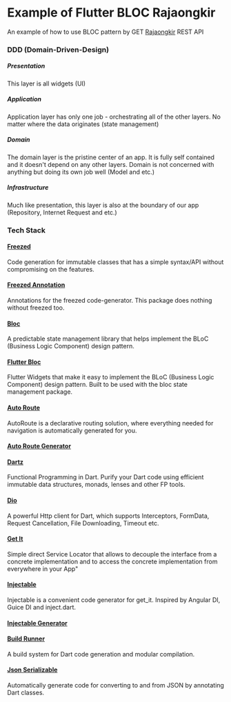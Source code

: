 # Example of Flutter BLOC Rajaongkir

An example of how to use BLOC pattern by GET [Rajaongkir](https://rajaongkir.com) REST API

### DDD (Domain-Driven-Design)
##### Presentation
This layer is all widgets (UI)

##### Application
Application layer has only one job - orchestrating all of the other layers. No matter where the data originates (state management)

##### Domain
The domain layer is the pristine center of an app. It is fully self contained and it doesn't depend on any other layers. Domain is not concerned with anything but doing its own job well (Model and etc.)

##### Infrastructure
Much like presentation, this layer is also at the boundary of our app (Repository, Internet Request and etc.)

### Tech Stack

#### [Freezed](https://pub.dev/packages/freezed)
Code generation for immutable classes that has a simple syntax/API without compromising on the features. 

#### [Freezed Annotation](https://pub.dev/packages/freezed_annotation)
Annotations for the freezed code-generator. This package does nothing without freezed too. 

#### [Bloc](https://pub.dev/packages/bloc)
A predictable state management library that helps implement the BLoC (Business Logic Component) design pattern.

#### [Flutter Bloc](https://pub.dev/packages/flutter_bloc)
Flutter Widgets that make it easy to implement the BLoC (Business Logic Component) design pattern. Built to be used with the bloc state management package.

#### [Auto Route](https://pub.dev/packages/auto_route)
AutoRoute is a declarative routing solution, where everything needed for navigation is automatically generated for you.

#### [Auto Route Generator](https://pub.dev/packages/auto_route_generator)

#### [Dartz](https://pub.dev/packages/dartz)
Functional Programming in Dart. Purify your Dart code using efficient immutable data structures, monads, lenses and other FP tools.

#### [Dio](https://pub.dev/packages/dio)
A powerful Http client for Dart, which supports Interceptors, FormData, Request Cancellation, File Downloading, Timeout etc.

#### [Get It](https://pub.dev/packages/get_it)
Simple direct Service Locator that allows to decouple the interface from a concrete implementation and to access the concrete implementation from everywhere in your App"

#### [Injectable](https://pub.dev/packages/injectable)
Injectable is a convenient code generator for get_it. Inspired by Angular DI, Guice DI and inject.dart.

#### [Injectable Generator](https://pub.dev/packages/injectable_generator)

#### [Build Runner](https://pub.dev/packages/build_runner)
A build system for Dart code generation and modular compilation.

#### [Json Serializable](https://pub.dev/packages/json_serializable)
Automatically generate code for converting to and from JSON by annotating Dart classes.
